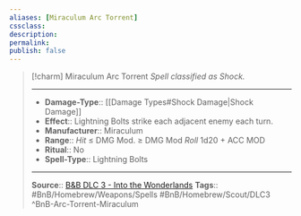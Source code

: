```yaml
---
aliases: [Miraculum Arc Torrent]
cssclass: 
description: 
permalink: 
publish: false
---
```



> [!charm]  Miraculum Arc Torrent
> *Spell classified as Shock.*
> ___
> - **Damage-Type**:: [[Damage Types#Shock Damage|Shock Damage]]
> - **Effect**:: Lightning Bolts strike each adjacent enemy each turn.
> - **Manufacturer**:: Miraculum
> - **Range**:: *Hit* ≤ DMG Mod. ≥ DMG Mod *Roll* 1d20 + ACC MOD
> - **Ritual**:: No
> - **Spell-Type**:: Lightning Bolts
>
> ---
> **Source**:: [B&B DLC 3 - Into the Wonderlands](https://docs.google.com/document/d/1MLOgrWwcLNTnP9PuXrKiLImy7SUh4hXO8arVUAlmdp0/edit)
> **Tags**:: #BnB/Homebrew/Weapons/Spells #BnB/Homebrew/Scout/DLC3
^BnB-Arc-Torrent-Miraculum
